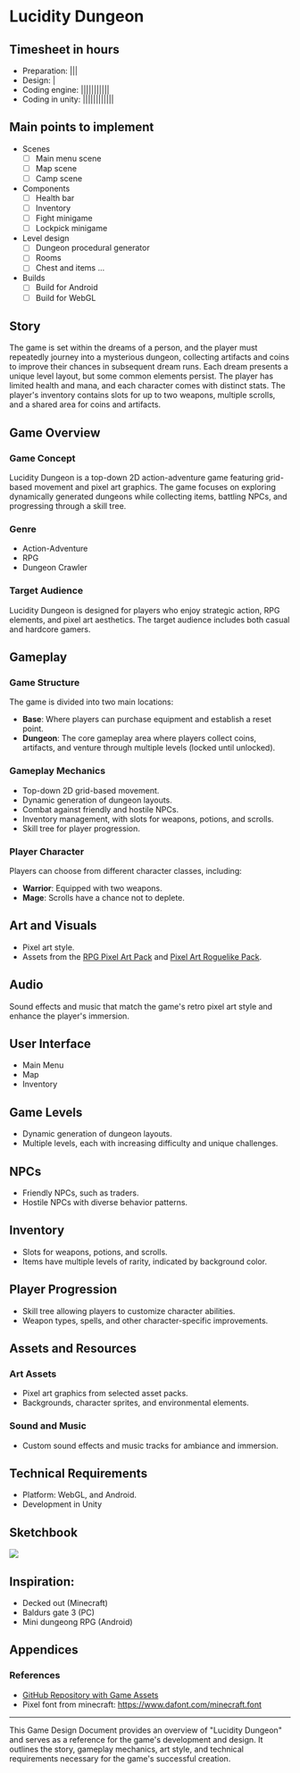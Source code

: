 # Lucidity Dungeon
## Timesheet in hours
- Preparation: |||
- Design: |
- Coding engine: |||||||||||
- Coding in unity: ||||||||||||

## Main points to implement
- Scenes
	- [ ] Main menu scene
	- [ ] Map scene
	- [ ] Camp scene
- Components
    - [ ] Health bar 
    - [ ] Inventory
    - [ ] Fight minigame
    - [ ] Lockpick minigame
- Level design
    - [ ] Dungeon procedural generator
    - [ ] Rooms
    - [ ] Chest and items ...
- Builds
    - [ ] Build for Android
    - [ ] Build for WebGL

## Story
The game is set within the dreams of a person, and the player must repeatedly journey into a mysterious dungeon, collecting artifacts and coins to improve their chances in subsequent dream runs. Each dream presents a unique level layout, but some common elements persist. The player has limited health and mana, and each character comes with distinct stats. The player's inventory contains slots for up to two weapons, multiple scrolls, and a shared area for coins and artifacts.

## Game Overview
### Game Concept
Lucidity Dungeon is a top-down 2D action-adventure game featuring grid-based movement and pixel art graphics. The game focuses on exploring dynamically generated dungeons while collecting items, battling NPCs, and progressing through a skill tree.

### Genre
- Action-Adventure
- RPG
- Dungeon Crawler

### Target Audience
Lucidity Dungeon is designed for players who enjoy strategic action, RPG elements, and pixel art aesthetics. The target audience includes both casual and hardcore gamers.

## Gameplay
### Game Structure
The game is divided into two main locations:
- **Base**: Where players can purchase equipment and establish a reset point.
- **Dungeon**: The core gameplay area where players collect coins, artifacts, and venture through multiple levels (locked until unlocked).

### Gameplay Mechanics
- Top-down 2D grid-based movement.
- Dynamic generation of dungeon layouts.
- Combat against friendly and hostile NPCs.
- Inventory management, with slots for weapons, potions, and scrolls.
- Skill tree for player progression.

### Player Character
Players can choose from different character classes, including:
- **Warrior**: Equipped with two weapons.
- **Mage**: Scrolls have a chance not to deplete.

## Art and Visuals
- Pixel art style.
- Assets from the [RPG Pixel Art Pack](https://assetstore.unity.com/packages/2d/gui/icons/rpg-pixel-art-pack-254546) and [Pixel Art Roguelike Pack](https://assetstore.unity.com/packages/2d/environments/pixel-art-roguelike-pack-217434).

## Audio
Sound effects and music that match the game's retro pixel art style and enhance the player's immersion.

## User Interface
- Main Menu
- Map
- Inventory

## Game Levels
- Dynamic generation of dungeon layouts.
- Multiple levels, each with increasing difficulty and unique challenges.

## NPCs
- Friendly NPCs, such as traders.
- Hostile NPCs with diverse behavior patterns.

##  Inventory
- Slots for weapons, potions, and scrolls.
- Items have multiple levels of rarity, indicated by background color.

##  Player Progression
- Skill tree allowing players to customize character abilities.
- Weapon types, spells, and other character-specific improvements.

##  Assets and Resources
### Art Assets
- Pixel art graphics from selected asset packs.
- Backgrounds, character sprites, and environmental elements.

### Sound and Music
- Custom sound effects and music tracks for ambiance and immersion.

##  Technical Requirements
- Platform: WebGL, and Android.
- Development in Unity

## Sketchbook
![](./sketchbook.png)

## Inspiration:
- Decked out (Minecraft)
- Baldurs gate 3 (PC)
- Mini dungeong RPG (Android)


##  Appendices
### References
- [GitHub Repository with Game Assets](https://github.com/EbrithilNogare/LucidityDungeon/assets/22661032/050a272b-d1cb-4be2-8396-9d63ac8a1b41)
- Pixel font from minecraft: https://www.dafont.com/minecraft.font
---

This Game Design Document provides an overview of "Lucidity Dungeon" and serves as a reference for the game's development and design. It outlines the story, gameplay mechanics, art style, and technical requirements necessary for the game's successful creation.
